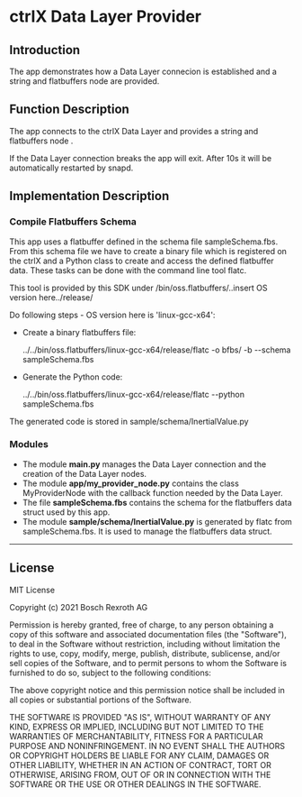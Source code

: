 # ctrlX Data Layer Provider

## Introduction

The app demonstrates how a Data Layer connecion is established and a string and flatbuffers node are provided.

## Function Description

The app connects to the ctrlX Data Layer and provides a string and flatbuffers node .

If the Data Layer connection breaks the app will exit. After 10s it will be automatically restarted by snapd.

## Implementation Description

### Compile Flatbuffers Schema

This app uses a flatbuffer defined in the schema file sampleSchema.fbs. From this schema file we have to create a binary file which is registered on the ctrlX and a Python class to create and access the defined flatbuffer data. These tasks can be done with the command line tool flatc.

This tool is provided by this SDK under /bin/oss.flatbuffers/..insert OS version here../release/

Do following steps - OS version here is 'linux-gcc-x64':

* Create a binary flatbuffers file:

    ../../bin/oss.flatbuffers/linux-gcc-x64/release/flatc -o bfbs/ -b --schema sampleSchema.fbs

* Generate the Python code:

    ../../bin/oss.flatbuffers/linux-gcc-x64/release/flatc --python sampleSchema.fbs

The generated code is stored in sample/schema/InertialValue.py

### Modules

* The module __main.py__ manages the Data Layer connection and the creation of the Data Layer nodes.
* The module __app/my_provider_node.py__ contains the class MyProviderNode with the callback function needed by the Data Layer.
* The file __sampleSchema.fbs__ contains the schema for the flatbuffers data struct used by this app.
* The module __sample/schema/InertialValue.py__ is generated by flatc from sampleSchema.fbs. It is used to manage the flatbuffers data struct.

___

## License

MIT License

Copyright (c) 2021 Bosch Rexroth AG

Permission is hereby granted, free of charge, to any person obtaining a copy
of this software and associated documentation files (the "Software"), to deal
in the Software without restriction, including without limitation the rights
to use, copy, modify, merge, publish, distribute, sublicense, and/or sell
copies of the Software, and to permit persons to whom the Software is
furnished to do so, subject to the following conditions:

The above copyright notice and this permission notice shall be included in all
copies or substantial portions of the Software.

THE SOFTWARE IS PROVIDED "AS IS", WITHOUT WARRANTY OF ANY KIND, EXPRESS OR
IMPLIED, INCLUDING BUT NOT LIMITED TO THE WARRANTIES OF MERCHANTABILITY,
FITNESS FOR A PARTICULAR PURPOSE AND NONINFRINGEMENT. IN NO EVENT SHALL THE
AUTHORS OR COPYRIGHT HOLDERS BE LIABLE FOR ANY CLAIM, DAMAGES OR OTHER
LIABILITY, WHETHER IN AN ACTION OF CONTRACT, TORT OR OTHERWISE, ARISING FROM,
OUT OF OR IN CONNECTION WITH THE SOFTWARE OR THE USE OR OTHER DEALINGS IN THE
SOFTWARE.
